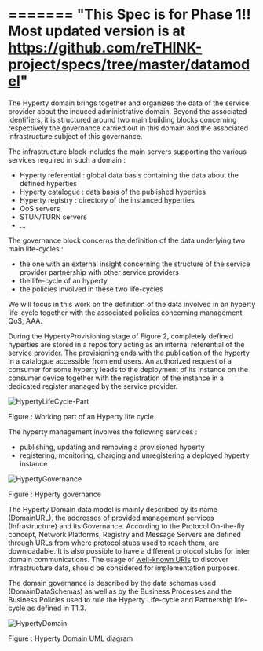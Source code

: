 =======
"This Spec is for Phase 1!! Most updated version is at https://github.com/reTHINK-project/specs/tree/master/datamodel"
==========
The Hyperty domain brings together and organizes the data of the service provider about the induced administrative domain. Beyond the associated identifiers, it is structured around two main building blocks concerning respectively the governance carried out in this domain and the associated infrastructure subject of this governance.  

The infrastructure block includes the main servers supporting the various services required in such a domain :
-	Hyperty referential : global data basis containing the data about the defined hyperties
-	Hyperty catalogue : data basis of the published hyperties
-	Hyperty registry : directory of the instanced hyperties
-	QoS servers
-	STUN/TURN servers
-	…


The governance block concerns the definition of the data underlying two main life-cycles :
-	the one with an external insight concerning the structure of the service provider partnership with other service providers
-	the life-cycle of an hyperty,
-	the policies involved in these two life-cycles

We will focus in this work on the definition of the data involved in an hyperty life-cycle together with the associated policies concerning management, QoS, AAA.

During the HypertyProvisioning stage of Figure 2, completely defined hyperties are stored in a repository acting as an internal referential of the service provider. The provisioning ends with the publication of the hyperty in a catalogue accessible from end users. An authorized request of a consumer for some hyperty leads to the deployment of its instance on the consumer device together with the registration of the instance in a dedicated register managed by the service provider.  

![HypertyLifeCycle-Part](HypertyLifeCycle-Part.png)

Figure : Working part of an Hyperty life cycle

The hyperty management involves the following services :
-	publishing, updating and removing a provisioned hyperty
-	registering, monitoring, charging and unregistering a deployed hyperty instance

![ HypertyGovernance](HypertyGovernance.png)

Figure : Hyperty governance

The Hyperty Domain data model is mainly described by its name (DomainURL), the addresses of provided management services (Infrastructure) and its Governance. According to the Protocol On-the-fly concept, Network Platforms, Registry and Message Servers are defined through URLs from where protocol stubs used to reach them, are downloadable. It is also possible to have a different protocol stubs for inter domain communications. The usage of [well-known URIs](https://tools.ietf.org/html/rfc5785) to discover Infrastructure data, should be considered for implementation purposes.

The domain governance is described by the data schemas used (DomainDataSchemas) as well as by the Business Processes and the Business Policies used to rule the Hyperty Life-cycle and Partnership life-cycle as defined in T1.3.

![HypertyDomain](HypertyDomain.png)

Figure : Hyperty Domain UML diagram

